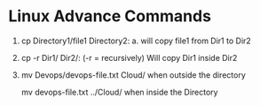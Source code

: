 # Linux Advance Commands

1. cp Directory1/file1 Directory2:
   a. will copy file1 from Dir1 to Dir2

2. cp -r Dir1/ Dir2/: (-r = recursively)
   Will copy Dir1 inside Dir2

3. mv Devops/devops-file.txt Cloud/
   when outside the directory

   mv devops-file.txt ../Cloud/
   when inside the Directory
